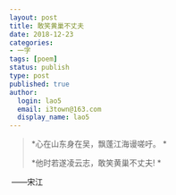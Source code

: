```yaml
---
layout: post
title: 敢笑黄巢不丈夫
date: 2018-12-23
categories:
- 一字
tags: [poem]
status: publish
type: post
published: true
author:
  login: lao5
  email: i3town@163.com
  display_name: lao5
---
```


>*心在山东身在吴，飘蓬江海谩嗟吁。    *
>
>*他时若遂凌云志，敢笑黄巢不丈夫! *

​                                                                   ——宋江

